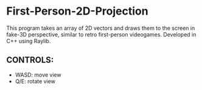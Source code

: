 # First-Person-2D-Projection

This program takes an array of 2D vectors and draws them to the screen in fake-3D perspective, similar to retro first-person videogames.
Developed in C++ using Raylib.

## CONTROLS:
- WASD: move view
- Q/E:  rotate view
